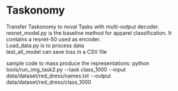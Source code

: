 # Taskonomy
Transfer Taskonomy to noval Tasks with multi-output decoder.<br />
resnet_model.py is the baseline method for apparel classification. It contains a resnet-50 used as encoder.<br />
Load_data.py is to process data<br />
test_all_model can save loss in a CSV file<br />

sample code to mass produce the representations: python  tools/run_img_task2.py --task class_1000 --input data/dataset/red_dress/names.txt  --output  data/dataset/red_dress/class_1000

